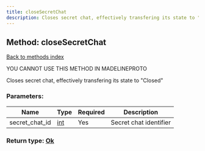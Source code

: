 ```yaml
---
title: closeSecretChat
description: Closes secret chat, effectively transfering its state to "Closed"
---
```

## Method: closeSecretChat  
[Back to methods index](index.md)


YOU CANNOT USE THIS METHOD IN MADELINEPROTO


Closes secret chat, effectively transfering its state to "Closed"

### Parameters:

| Name     |    Type       | Required | Description |
|----------|---------------|----------|-------------|
|secret\_chat\_id|[int](../types/int.md) | Yes|Secret chat identifier|


### Return type: [Ok](../types/Ok.md)

